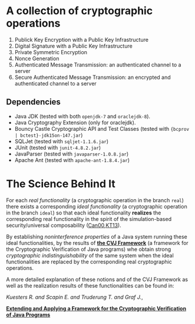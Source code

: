 # A collection of cryptographic operations

1. Publick Key Encryption with a Public Key Infrastructure
2. Digital Signature with a Public Key Infrastructure
3. Private Symmetric Encryption
4. Nonce Generation
5. Authenticated Message Transmission: an authenticated channel to a server
6. Secure Authenticated Message Transmission: an encrypted and authenticated channel to a server



## Dependencies

* Java JDK (tested with both `openjdk-7` and `oraclejdk-8`).
* Java Cryptography Extension (only for oraclejdk).
* Bouncy Castle Cryptographic API and Test Classes (tested with `{bcprov | bctest}-jdk15on-147.jar`)
* SQLJet (tested with `sqljet-1.1.6.jar`)
* JUnit (tested with `junit-4.8.2.jar`)
* JavaParser (tested with `javaparser-1.0.8.jar`)
* Apache Ant (tested with `apache-ant-1.8.4.jar`)




# The Science Behind It

For each *real functionality* (a cryptographic operation in the branch
`real`) there exists a corresponding *ideal functionality* (a
cryptographic operation in the branch `ideal`) so that each ideal
functionality **realizes** the corresponding real functionality in the
spirit of the simulation-based security/universal composability ([Can00][4],[KT13][3]).

By establishing *noninterference properties* of a Java system running
these ideal functionalities, by the results of **[the CVJ
Framework][1]** (a framework for the Cryptographic Verification of Java
programs) whe obtain strong *cryptographic indistinguishability* of the
same system when the ideal functionalities are replaced by the
corresponding real cryptographic operations.


A more detailed explanation of these notions and of the CVJ Framework as
well as the realization results of these functionalities can be found
in:

*Kuesters R. and Scapin E. and Truderung T. and Graf J.*,

**[Extending and Applying a Framework for the Cryptographic Verification of Java Programs][2]**



[1]: https://eprint.iacr.org/2012/153 
[2]: https://eprint.iacr.org/2014/038 
[3]: https://eprint.iacr.org/2013/025
[4]: https://eprint.iacr.org/2000/067
